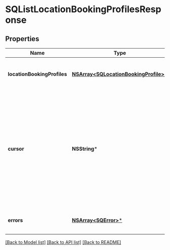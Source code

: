 # SQListLocationBookingProfilesResponse

## Properties
Name | Type | Description | Notes
------------ | ------------- | ------------- | -------------
**locationBookingProfiles** | [**NSArray&lt;SQLocationBookingProfile&gt;***](SQLocationBookingProfile.md) | The list of a seller&#39;s location booking profiles. | [optional] 
**cursor** | **NSString*** | The pagination cursor to be used in the subsequent request to get the next page of the results. Stop retrieving the next page of the results when the cursor is not set. | [optional] 
**errors** | [**NSArray&lt;SQError&gt;***](SQError.md) | Errors that occurred during the request. | [optional] 

[[Back to Model list]](../README.md#documentation-for-models) [[Back to API list]](../README.md#documentation-for-api-endpoints) [[Back to README]](../README.md)


